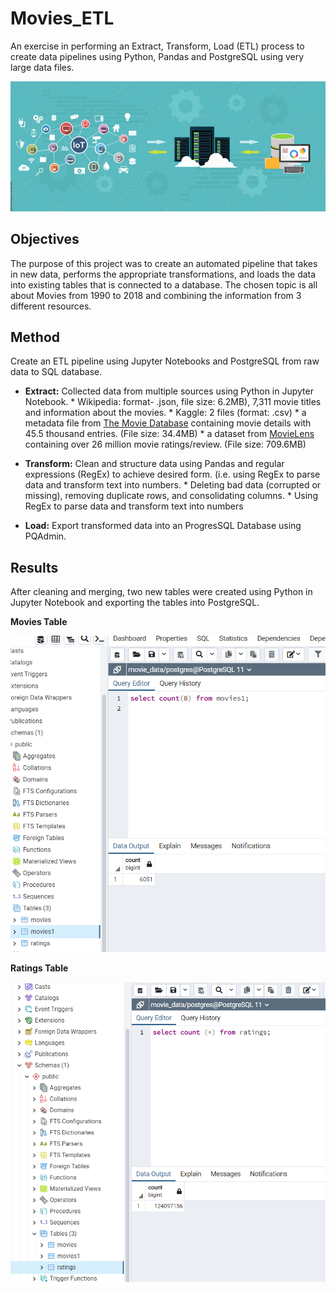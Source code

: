 # Movies_ETL

An exercise in performing an Extract, Transform, Load (ETL) process to create data pipelines using Python, Pandas and PostgreSQL using very large data files.

![ETL_Graphic](https://github.com/rloufoster/Movies/blob/main/ETL_Graphic.png?raw=true)


## Objectives

The purpose of this project was to create an automated pipeline that takes in new data, performs the appropriate transformations, and loads the data into existing tables that is connected to a database. The chosen topic is all about Movies from 1990 to 2018 and combining the information from 3 different resources.

## Method

Create an ETL pipeline using Jupyter Notebooks and PostgreSQL from raw data to SQL database.

*  **Extract:** Collected data from multiple sources using Python in Jupyter Notebook.
        * Wikipedia: format- .json, file size: 6.2MB), 7,311 movie titles and information about the movies.
        * Kaggle: 2 files (format: .csv)
            * a metadata file from [The Movie Database](https://www.themoviedb.org/) containing movie details with 45.5 thousand entries. (File size: 34.4MB) 
            * a dataset from [MovieLens](https://movielens.org/) containing over 26 million movie ratings/review. (File size: 709.6MB)

* **Transform:** Clean and structure data using Pandas and regular expressions (RegEx) to achieve desired form. (i.e. using RegEx to 
    parse data and transform text into numbers.
        * Deleting bad data (corrupted or missing), removing duplicate rows, and consolidating columns.
        * Using RegEx to parse data and transform text into numbers

* **Load:** Export transformed data into an ProgresSQL Database using PQAdmin.

## Results

After cleaning and merging, two new tables were created using Python in Jupyter Notebook and exporting the tables into PostgreSQL.  

**Movies Table**

![movies1_query_table](https://github.com/rloufoster/Movies/blob/main/movies_query.png)



**Ratings Table**

![ratings_query_table](https://github.com/rloufoster/Movies/blob/main/ratings_query.png)
























